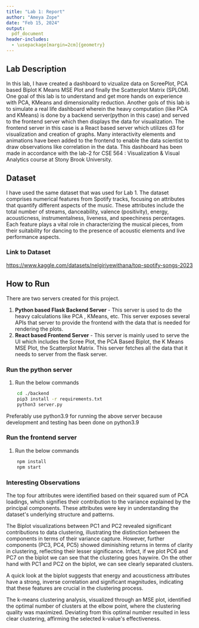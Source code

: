 ```yaml
---
title: "Lab 1: Report"
author: "Ameya Zope"
date: "Feb 15, 2024"
output: 
  pdf_document
header-includes:
  - \usepackage[margin=2cm]{geometry}
---
```


## Lab Description
In this lab, I have created a dashboard to vizualize data on ScreePlot, PCA based Biplot K Means MSE Plot and finally the Scatterplot Matrix (SPLOM). One goal of this lab is to understand and get more hands on experience with PCA, KMeans and dimensionality reduction. Another gols of this lab is to simulate a real life dashboard wherein the heavy computation (like PCA and KMeans) is done by a backend server(python in this case) and served to the frontend server which then displays the data for visualization. The frontend server in this case is a React based server which utilizes d3 for visualization and creation of graphs. Many interactivity elements and animations have been added to the frontend to enable the data scientist to draw observations like correlation in the data.  This dashboard has been made in accordance with the lab-2 for CSE 564 : Visualization & Visual Analytics course at Stony Brook University. 

## Dataset
I have used the same dataset that was used for Lab 1. The dataset comprises numerical features from Spotify tracks, focusing on attributes that quantify different aspects of the music. These attributes include the total number of streams, danceability, valence (positivity), energy, acousticness, instrumentalness, liveness, and speechiness percentages. Each feature plays a vital role in characterizing the musical pieces, from their suitability for dancing to the presence of acoustic elements and live performance aspects.

### Link to Dataset
https://www.kaggle.com/datasets/nelgiriyewithana/top-spotify-songs-2023


## How to Run
There are two servers created for this project. 

1. **Python based Flask Backend Server** - This server is used to do the heavy calculations like PCA , KMeans, etc. This server exposes several APIs that server to provide the frontend with the data that is needed for rendering the plots.  
2. **React based Frontend Server** - This server is mainly used to serve the UI which includes the Scree Plot, the PCA Based Biplot, the K Means MSE Plot, the Scatterplot Matrix. This server fetches all the data that it needs to server from the flask server. 

### Run the python server
1. Run the below commands
```bash
	cd ./backend
	pip3 install -r requirements.txt
	python3 server.py
```

Preferably use python3.9 for running the above server because development and testing has been done on python3.9

### Run the frontend server
1. Run the below commands
```bash
	npm install
	npm start
```

### Interesting Observations

The top four attributes were identified based on their squared sum of PCA loadings, which signifies their contribution to the variance explained by the principal components. These attributes were key in understanding the dataset's underlying structure and patterns.

The Biplot visualizations between PC1 and PC2 revealed significant contributions to data clustering, illustrating the distinction between the components in terms of their variance capture. However, further components (PC3, PC4, PC5) showed diminishing returns in terms of clarity in clustering, reflecting their lesser significance. Infact, if we plot PC6 and PC7 on the biplot we can see that the clustering goes haywire. On the other hand with PC1 and PC2 on the biplot, we can see clearly separated clusters. 

A quick look at the biplot suggests that energy and acousticness attributes have a strong, inverse correlation and significant magnitudes, indicating that these features are crucial in the clustering process.

The k-means clustering analysis, visualized through an MSE plot, identified the optimal number of clusters at the elbow point, where the clustering quality was maximized. Deviating from this optimal number resulted in less clear clustering, affirming the selected k-value's effectiveness.




